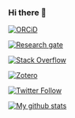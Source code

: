 ### Hi there 👋

<!--
**iago-pssjd/iago-pssjd** is a ✨ _special_ ✨ repository because its `README.md` (this file) appears on your GitHub profile.

Here are some ideas to get you started:

- 🔭 I’m currently working on ...
- 🌱 I’m currently learning ...
- 👯 I’m looking to collaborate on ...
- 🤔 I’m looking for help with ...
- 💬 Ask me about ...
- 📫 How to reach me: ...
- 😄 Pronouns: ...
- ⚡ Fun fact: ...
-->

<!--
<div itemscope itemtype="https://schema.org/Person"><a itemprop="sameAs" content="https://orcid.org/0000-0002-6725-2638" href="https://orcid.org/0000-0002-6725-2638" target="orcid.widget" rel="me noopener noreferrer" style="vertical-align:top;"><img src="https://orcid.org/sites/default/files/images/orcid_16x16.png" style="width:1em;margin-right:.5em;" alt="ORCID iD icon">https://orcid.org/0000-0002-6725-2638</a></div>
-->

<!--
[![GitHub followers](https://img.shields.io/github/followers/iago-pssjd?label=Follow%20me&style=flat-square&logo=github&logoColor=white&colorB=4CAF50)](https://github.com/login?return_to=%2Fiago-pssjd)
-->

[![ORCiD](https://img.shields.io/badge/-ORCiD-green.svg?style=flat-square&logo=orcid&colorB=gray&labelColor=white)](https://orcid.org/0000-0002-6725-2638)

[![Research gate](https://img.shields.io/badge/-Research%20Gate-green.svg?style=flat-square&logo=researchgate&logoColor=white&colorB=616161&labelColor=00BFA5)](https://www.researchgate.net/profile/Iago-Gine-Vazquez)

[![Stack Overflow](https://img.shields.io/badge/-Stack%20Overflow-green.svg?style=flat-square&logo=stackoverflow&colorB=gray&labelColor=white)](https://stackoverflow.com/users/997979/iago)

[![Zotero](https://img.shields.io/badge/-Zotero-green.svg?style=flat-square&logo=zotero&colorB=gray&labelColor=white&logoColor=CC2936)](https://www.zotero.org/iagogv)

[![Twitter Follow](https://img.shields.io/twitter/follow/Iago67522285?label=Iago67522285&style=flat-square&colorB=gray&labelColor=white&logo=twitter)](https://twitter.com/Iago67522285)

[![My github stats](https://github-readme-stats.vercel.app/api?username=iago-pssjd&count_private=true&show_icons=true&theme=cobalt)](https://github.com/anuraghazra/github-readme-stats)
